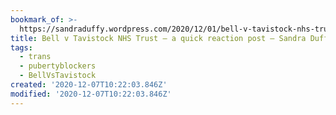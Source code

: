 ```yaml
---
bookmark_of: >-
  https://sandraduffy.wordpress.com/2020/12/01/bell-v-tavistock-nhs-trust-a-quick-reaction-post/
title: Bell v Tavistock NHS Trust – a quick reaction post – Sandra Duffy
tags:
  - trans
  - pubertyblockers
  - BellVsTavistock
created: '2020-12-07T10:22:03.846Z'
modified: '2020-12-07T10:22:03.846Z'
---
```

 
